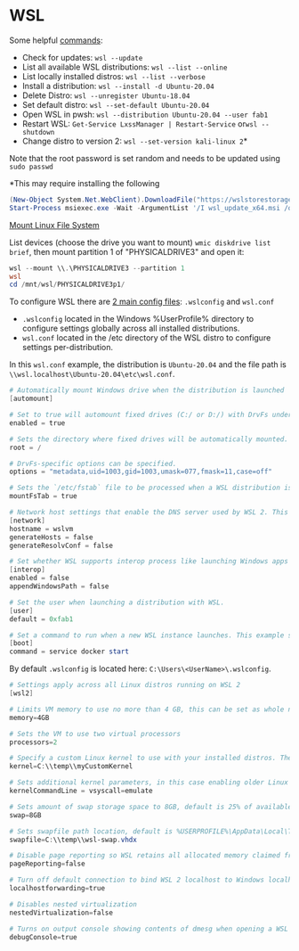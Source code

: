 # WSL

Some helpful [commands](https://docs.microsoft.com/en-us/windows/wsl/basic-commands):

- Check for updates: ```wsl --update```
- List all available WSL distributions: ```wsl --list --online```
- List locally installed distros: ```wsl --list --verbose```
- Install a distribution: ```wsl --install -d Ubuntu-20.04```
- Delete Distro: ```wsl --unregister Ubuntu-18.04```
- Set default distro: ```wsl --set-default Ubuntu-20.04```
- Open WSL in pwsh: ```wsl --distribution Ubuntu-20.04 --user fab1```
- Restart WSL: ```Get-Service LxssManager | Restart-Service``` or```wsl --shutdown```
- Change distro to version 2: ```wsl --set-version kali-linux 2```*

Note that the root password is set random and needs to be updated using ```sudo passwd```

*This may require installing the following

``` ps1
(New-Object System.Net.WebClient).DownloadFile("https://wslstorestorage.blob.core.windows.net/wslblob/wsl_update_x64.msi", "wsl_update_x64.msi") 
Start-Process msiexec.exe -Wait -ArgumentList '/I wsl_update_x64.msi /quiet'
```

[Mount Linux File System](https://docs.microsoft.com/de-de/windows/wsl/wsl2-mount-disk)

List devices (choose the drive you want to mount) ```wmic diskdrive list brief```, then mount partition 1 of "PHYSICALDRIVE3" and open it:

``` ps1
wsl --mount \\.\PHYSICALDRIVE3 --partition 1
wsl
cd /mnt/wsl/PHYSICALDRIVE3p1/
```

To configure WSL there are [2 main config files](https://docs.microsoft.com/en-us/windows/wsl/wsl-config): `.wslconfig` and `wsl.conf`

- `.wslconfig` located in the Windows %UserProfile% directory to configure settings globally across all installed distributions.
- `wsl.conf` located in the /etc directory of the WSL distro to configure settings per-distribution.

In this `wsl.conf` example, the distribution is `Ubuntu-20.04` and the file path is `\\wsl.localhost\Ubuntu-20.04\etc\wsl.conf`.

``` ps1
# Automatically mount Windows drive when the distribution is launched
[automount]

# Set to true will automount fixed drives (C:/ or D:/) with DrvFs under the root directory set above. Set to false means drives won't be mounted automatically, but need to be mounted manually or with fstab.
enabled = true

# Sets the directory where fixed drives will be automatically mounted. This example changes the mount location, so your C-drive would be /c, rather than the default /mnt/c. 
root = /

# DrvFs-specific options can be specified.  
options = "metadata,uid=1003,gid=1003,umask=077,fmask=11,case=off"

# Sets the `/etc/fstab` file to be processed when a WSL distribution is launched.
mountFsTab = true

# Network host settings that enable the DNS server used by WSL 2. This example changes the hostname, sets generateHosts to false, preventing WSL from the default behavior of auto-generating /etc/hosts, and sets generateResolvConf to false, preventing WSL from auto-generating /etc/resolv.conf, so that you can create your own (ie. nameserver 1.1.1.1).
[network]
hostname = wslvm
generateHosts = false
generateResolvConf = false

# Set whether WSL supports interop process like launching Windows apps and adding path variables. Setting these to false will block the launch of Windows processes and block adding $PATH environment variables.
[interop]
enabled = false
appendWindowsPath = false

# Set the user when launching a distribution with WSL.
[user]
default = 0xfab1

# Set a command to run when a new WSL instance launches. This example starts the Docker container service.
[boot]
command = service docker start
```

By default `.wslconfig` is located here: `C:\Users\<UserName>\.wslconfig`.

``` ps1
# Settings apply across all Linux distros running on WSL 2
[wsl2]

# Limits VM memory to use no more than 4 GB, this can be set as whole numbers using GB or MB
memory=4GB 

# Sets the VM to use two virtual processors
processors=2

# Specify a custom Linux kernel to use with your installed distros. The default kernel used can be found at https://github.com/microsoft/WSL2-Linux-Kernel
kernel=C:\\temp\\myCustomKernel

# Sets additional kernel parameters, in this case enabling older Linux base images such as Centos 6
kernelCommandLine = vsyscall=emulate

# Sets amount of swap storage space to 8GB, default is 25% of available RAM
swap=8GB

# Sets swapfile path location, default is %USERPROFILE%\AppData\Local\Temp\swap.vhdx
swapfile=C:\\temp\\wsl-swap.vhdx

# Disable page reporting so WSL retains all allocated memory claimed from Windows and releases none back when free
pageReporting=false

# Turn off default connection to bind WSL 2 localhost to Windows localhost
localhostforwarding=true

# Disables nested virtualization
nestedVirtualization=false

# Turns on output console showing contents of dmesg when opening a WSL 2 distro for debugging
debugConsole=true
```
